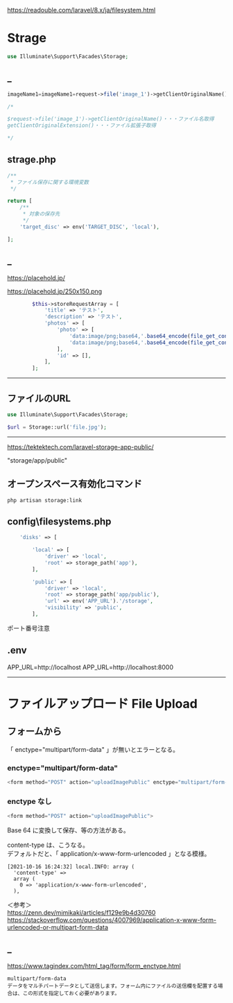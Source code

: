 
https://readouble.com/laravel/8.x/ja/filesystem.html

# Strage
```php
use Illuminate\Support\Facades\Storage;
```


## _
```php
imageName1=imageName1=request->file('image_1')->getClientOriginalName(). '.' . $request->file('image_1')->getClientOriginalExtension();

/*

$request->file('image_1')->getClientOriginalName()・・・ファイル名取得
getClientOriginalExtension()・・・ファイル拡張子取得

*/

```


## strage.php
```php
/**
 * ファイル保存に関する環境変数
 */

return [
    /**
     * 対象の保存先
     */
    'target_disc' => env('TARGET_DISC', 'local'),

];
```


## _
https://placehold.jp/

https://placehold.jp/250x150.png

```php
        $this->storeRequestArray = [
            'title' => 'テスト',
            'description' => 'テスト',
            'photos' => [
                'photo' => [
                    'data:image/png;base64,'.base64_encode(file_get_contents('https://placehold.jp/250x150.png')),
                    'data:image/png;base64,'.base64_encode(file_get_contents('https://placehold.jp/250x150.png')),
                ],
                'id' => [],
            ],
        ];
```

______________________________________________________________________________
## ファイルのURL
```php
use Illuminate\Support\Facades\Storage;

$url = Storage::url('file.jpg');
```

______________________________________________________________________________

https://tektektech.com/laravel-storage-app-public/


"storage/app/public"

## オープンスペース有効化コマンド
```
php artisan storage:link
```

## config\filesystems.php
```php
    'disks' => [

        'local' => [
            'driver' => 'local',
            'root' => storage_path('app'),
        ],

        'public' => [
            'driver' => 'local',
            'root' => storage_path('app/public'),
            'url' => env('APP_URL').'/storage',
            'visibility' => 'public',
        ],
```

ポート番号注意
## .env
APP_URL=http://localhost
APP_URL=http://localhost:8000


_____________________________________________________________________________________________________________________
# ファイルアップロード  File Upload

## フォームから

「 enctype="multipart/form-data" 」が無いとエラーとなる。
### enctype="multipart/form-data"
```php
<form method="POST" action="uploadImagePublic" enctype="multipart/form-data">
```

### enctype なし
```php
<form method="POST" action="uploadImagePublic">
```
Base 64 に変換して保存、等の方法がある。  

content-type は、こうなる。  
デフォルトだと、「 application/x-www-form-urlencoded 」となる模様。
```log
[2021-10-16 16:24:32] local.INFO: array (
  'content-type' => 
  array (
    0 => 'application/x-www-form-urlencoded',
  ),
```


＜参考＞  
https://zenn.dev/mimikaki/articles/f129e9b4d30760  
https://stackoverflow.com/questions/4007969/application-x-www-form-urlencoded-or-multipart-form-data  


## _
https://www.tagindex.com/html_tag/form/form_enctype.html
```
multipart/form-data
データをマルチパートデータとして送信します。フォーム内にファイルの送信欄を配置する場合は、この形式を指定しておく必要があります。
````


